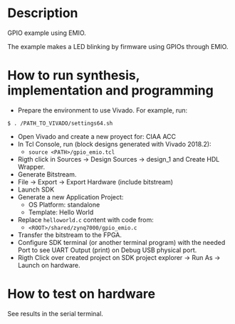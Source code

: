 # Description

GPIO example using EMIO.

The example makes a LED blinking by firmware using GPIOs through EMIO.

# How to run synthesis, implementation and programming

* Prepare the environment to use Vivado. For example, run:
```
$ . /PATH_TO_VIVADO/settings64.sh
```
* Open Vivado and create a new proyect for: CIAA ACC
* In Tcl Console, run (block designs generated with Vivado 2018.2):
  * `source <PATH>/gpio_emio.tcl`
* Rigth click in Sources -> Design Sources -> design_1 and Create HDL Wrapper.
* Generate Bitstream.
* File -> Export -> Export Hardware (include bitstream)
* Launch SDK
* Generate a new Application Project:
  * OS Platform: standalone
  * Template: Hello World
* Replace `helloworld.c` content with code from:
  * `<ROOT>/shared/zynq7000/gpio_emio.c`
* Transfer the bitstream to the FPGA.
* Configure SDK terminal (or another terminal program) with the needed Port to see UART Output (print) on Debug USB physical port.
* Rigth Click over created project on SDK project explorer -> Run As -> Launch on hardware.

# How to test on hardware

See results in the serial terminal.
